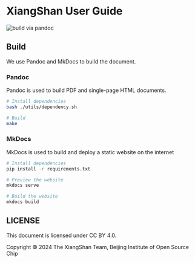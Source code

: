 # XiangShan User Guide

![build via pandoc](https://github.com/OpenXiangShan/XiangShan-User-Guide/actions/workflows/build-pandoc.yml/badge.svg)

## Build

We use Pandoc and MkDocs to build the document.

### Pandoc

Pandoc is used to build PDF and single-page HTML documents.

```bash
# Install dependencies
bash ./utils/dependency.sh

# Build
make
```

### MkDocs

MkDocs is used to build and deploy a static website on the internet

```bash
# Install dependencies
pip install -r requirements.txt

# Preview the website
mkdocs serve

# Build the website
mkdocs build
```

## LICENSE

This document is licensed under CC BY 4.0.

Copyright © 2024 The XiangShan Team, Beijing Institute of Open Source Chip
